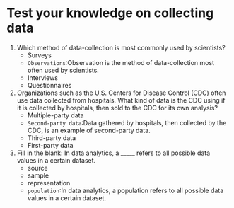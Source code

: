 # Test your knowledge on collecting data

1. Which method of data-collection is most commonly used by scientists?
   - Surveys
   - `Observations`:Observation is the method of data-collection most often used by scientists.
   - Interviews
   - Questionnaires
2. Organizations such as the U.S. Centers for Disease Control (CDC) often use data collected from hospitals. What kind of data is the CDC using if it is collected by hospitals, then sold to the CDC for its own analysis?
   - Multiple-party data
   - `Second-party data`:Data gathered by hospitals, then collected by the CDC, is an example of second-party data. 
   - Third-party data
   - First-party data
3. Fill in the blank: In data analytics, a _____ refers to all possible data values in a certain dataset. 
   - source
   - sample
   - representation
   - `population`:In data analytics, a population refers to all possible data values in a certain dataset. 
